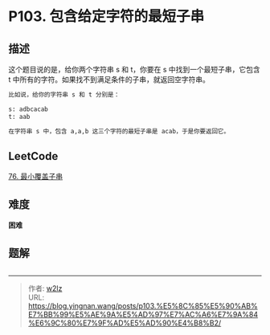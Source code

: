 # P103. 包含给定字符的最短子串


<!--more-->

## 描述

这个题目说的是，给你两个字符串 s 和 t，你要在 s 中找到一个最短子串，它包含 t 中所有的字符。如果找不到满足条件的子串，就返回空字符串。

```markdown
比如说，给你的字符串 s 和 t 分别是：

s: adbcacab
t: aab

在字符串 s 中，包含 a,a,b 这三个字符的最短子串是 acab，于是你要返回它。
```

## LeetCode

[76. 最小覆盖子串](https://leetcode.cn/problems/minimum-window-substring/description/)

## 难度

**困难**

## 题解

```java

```


---

> 作者: [w2lz](https://github.com/w2lz)  
> URL: https://blog.yingnan.wang/posts/p103.%E5%8C%85%E5%90%AB%E7%BB%99%E5%AE%9A%E5%AD%97%E7%AC%A6%E7%9A%84%E6%9C%80%E7%9F%AD%E5%AD%90%E4%B8%B2/  

